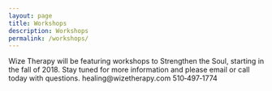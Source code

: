 ```yaml
---
layout: page
title: Workshops
description: Workshops
permalink: /workshops/
---
```

<p class="text-justify">
Wize Therapy will be featuring workshops to Strengthen the Soul, starting in the fall of 2018. Stay tuned for more information and please email or call today with questions. healing@wizetherapy.com 510&#8209;497&#8209;1774
</p>